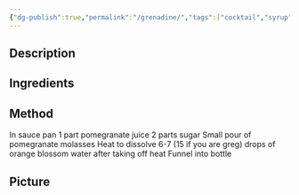 ```yaml
---
{"dg-publish":true,"permalink":"/grenadine/","tags":["cocktail","syrup"]}
---
```


## Description


## Ingredients


## Method
 In sauce pan 
 1 part pomegranate juice 
 2 parts sugar 
 Small pour of pomegranate molasses 
 Heat to dissolve 
 6-7 (15 if you are greg) drops of orange blossom water after taking off heat 
 Funnel into bottle
## Picture
